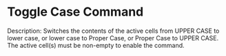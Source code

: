 # **Toggle Case** Command

Description:  Switches the contents of the active cells from UPPER CASE to lower case, or lower case to Proper Case, or Proper Case to UPPER CASE.  The active cell(s) must be non-empty to enable the command.
